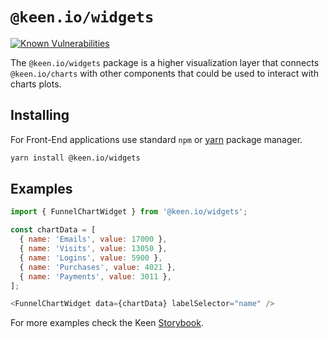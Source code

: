 # `@keen.io/widgets`

[![Known Vulnerabilities](https://snyk.io/test/github/keen/keen/badge.svg?targetFile=packages/widgets/package.json)](https://snyk.io/test/github/keen/keen?targetFile=packages/ui-core/package.json)

The `@keen.io/widgets` package is a higher visualization layer that connects `@keen.io/charts` with other components
that could be used to interact with charts plots.

## Installing

For Front-End applications use standard `npm` or [yarn](https://yarnpkg.com/lang/en/) package manager.

```sh
yarn install @keen.io/widgets
```

## Examples

```js
import { FunnelChartWidget } from '@keen.io/widgets';

const chartData = [
  { name: 'Emails', value: 17000 },
  { name: 'Visits', value: 13050 },
  { name: 'Logins', value: 5900 },
  { name: 'Purchases', value: 4021 },
  { name: 'Payments', value: 3011 },
];

<FunnelChartWidget data={chartData} labelSelector="name" />
```

For more examples check the Keen [Storybook](https://keen.github.io/keen/).
